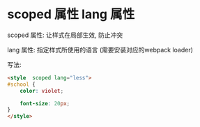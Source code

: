 # scoped 属性 lang 属性

scoped 属性:   让样式在局部生效, 防止冲突

lang 属性: 指定样式所使用的语言 (需要安装对应的webpack loader)

写法: 

```html
<style  scoped lang="less">
#school {
    color: violet;

    font-size: 20px;
}
</style>
```

‍
